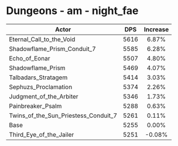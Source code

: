 # Dungeons - am - night_fae
| Actor | DPS | Increase |
|---|:---:|:---:|
|Eternal_Call_to_the_Void|5616|6.87%|
|Shadowflame_Prism_Conduit_7|5585|6.28%|
|Echo_of_Eonar|5507|4.80%|
|Shadowflame_Prism|5469|4.07%|
|Talbadars_Stratagem|5414|3.03%|
|Sephuzs_Proclamation|5374|2.26%|
|Judgment_of_the_Arbiter|5346|1.73%|
|Painbreaker_Psalm|5288|0.63%|
|Twins_of_the_Sun_Priestess_Conduit_7|5261|0.11%|
|Base|5255|0.00%|
|Third_Eye_of_the_Jailer|5251|-0.08%|
